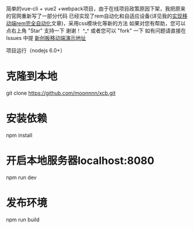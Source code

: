 简单的vue-cli + vue2 +webpack项目，由于在线项目政策原因下架，我把原来的官网重新写了一部分代码
已经实现了rem自动化和自适应设备(详见我的[实现移动端rem完全自动化](https://segmentfault.com/a/1190000014215042)文章)，采用css模块化等新的方法
如果对您有帮助，您可以点右上角 "Star" 支持一下 谢谢！ ^_^
或者您可以 "fork" 一下
如有问题请直接在 Issues 中提
[新创板移动端演示地址](https://moonnnn.github.io/cxbshow/)

项目运行（nodejs 6.0+）

# 克隆到本地
git clone https://github.com/moonnnn/xcb.git

# 安装依赖
npm install

# 开启本地服务器localhost:8080
npm run dev

# 发布环境
npm run build
